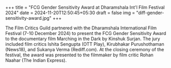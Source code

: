 +++
title = "FCG Gender Sensitivity Award at Dharamshala Int'l Film Festival 2024"
date = 2024-11-20T12:50:45+05:30
draft = false
img = "diff-gender-sensitivity-award.jpg"
+++

The Film Critics Guild partnered with the Dharamshala International Film Festival (7-10 December 2024) to present the FCG Gender Sensitivity Award to the documentary film Marching in the Dark by Kinshuk Surjan. The jury included film critics Ishita Sengupta (OTT Play), Kirubhakar Purushothaman (News18), and Sukanya Verma (Rediff.com). At the closing ceremony of the festival, the award was presented to the filmmaker by film critic Rohan Naahar (The Indian Express).
